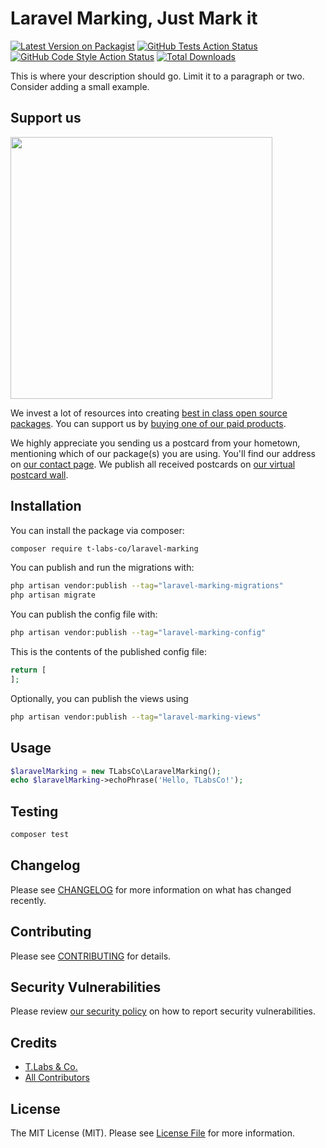 # Laravel Marking, Just Mark it

[![Latest Version on Packagist](https://img.shields.io/packagist/v/t-labs-co/laravel-marking.svg?style=flat-square)](https://packagist.org/packages/t-labs-co/laravel-marking)
[![GitHub Tests Action Status](https://img.shields.io/github/actions/workflow/status/t-labs-co/laravel-marking/run-tests.yml?branch=main&label=tests&style=flat-square)](https://github.com/t-labs-co/laravel-marking/actions?query=workflow%3Arun-tests+branch%3Amain)
[![GitHub Code Style Action Status](https://img.shields.io/github/actions/workflow/status/t-labs-co/laravel-marking/fix-php-code-style-issues.yml?branch=main&label=code%20style&style=flat-square)](https://github.com/t-labs-co/laravel-marking/actions?query=workflow%3A"Fix+PHP+code+style+issues"+branch%3Amain)
[![Total Downloads](https://img.shields.io/packagist/dt/t-labs-co/laravel-marking.svg?style=flat-square)](https://packagist.org/packages/t-labs-co/laravel-marking)

This is where your description should go. Limit it to a paragraph or two. Consider adding a small example.

## Support us

[<img src="https://github-ads.s3.eu-central-1.amazonaws.com/laravel-marking.jpg?t=1" width="419px" />](https://spatie.be/github-ad-click/laravel-marking)

We invest a lot of resources into creating [best in class open source packages](https://spatie.be/open-source). You can support us by [buying one of our paid products](https://spatie.be/open-source/support-us).

We highly appreciate you sending us a postcard from your hometown, mentioning which of our package(s) you are using. You'll find our address on [our contact page](https://spatie.be/about-us). We publish all received postcards on [our virtual postcard wall](https://spatie.be/open-source/postcards).

## Installation

You can install the package via composer:

```bash
composer require t-labs-co/laravel-marking
```

You can publish and run the migrations with:

```bash
php artisan vendor:publish --tag="laravel-marking-migrations"
php artisan migrate
```

You can publish the config file with:

```bash
php artisan vendor:publish --tag="laravel-marking-config"
```

This is the contents of the published config file:

```php
return [
];
```

Optionally, you can publish the views using

```bash
php artisan vendor:publish --tag="laravel-marking-views"
```

## Usage

```php
$laravelMarking = new TLabsCo\LaravelMarking();
echo $laravelMarking->echoPhrase('Hello, TLabsCo!');
```

## Testing

```bash
composer test
```

## Changelog

Please see [CHANGELOG](CHANGELOG.md) for more information on what has changed recently.

## Contributing

Please see [CONTRIBUTING](CONTRIBUTING.md) for details.

## Security Vulnerabilities

Please review [our security policy](../../security/policy) on how to report security vulnerabilities.

## Credits

- [T.Labs & Co.](https://github.com/t-labs-co)
- [All Contributors](../../contributors)

## License

The MIT License (MIT). Please see [License File](LICENSE.md) for more information.
